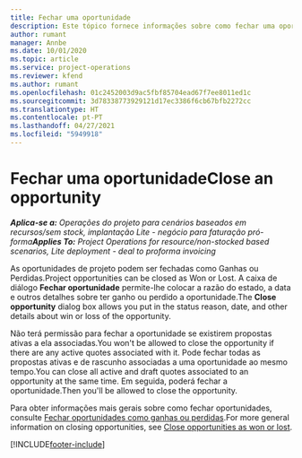 ```yaml
---
title: Fechar uma oportunidade
description: Este tópico fornece informações sobre como fechar uma oportunidade de projeto.
author: rumant
manager: Annbe
ms.date: 10/01/2020
ms.topic: article
ms.service: project-operations
ms.reviewer: kfend
ms.author: rumant
ms.openlocfilehash: 01c2452003d9ac5fbf85704ead67f7ee8011ed1c
ms.sourcegitcommit: 3d78338773929121d17ec3386f6cb67bfb2272cc
ms.translationtype: HT
ms.contentlocale: pt-PT
ms.lasthandoff: 04/27/2021
ms.locfileid: "5949918"
---
```

# <a name="close-an-opportunity"></a><span data-ttu-id="84512-103">Fechar uma oportunidade</span><span class="sxs-lookup"><span data-stu-id="84512-103">Close an opportunity</span></span>

<span data-ttu-id="84512-104">_**Aplica-se a:** Operações do projeto para cenários baseados em recursos/sem stock, implantação Lite - negócio para faturação pró-forma_</span><span class="sxs-lookup"><span data-stu-id="84512-104">_**Applies To:** Project Operations for resource/non-stocked based scenarios, Lite deployment - deal to proforma invoicing_</span></span>

<span data-ttu-id="84512-105">As oportunidades de projeto podem ser fechadas como Ganhas ou Perdidas.</span><span class="sxs-lookup"><span data-stu-id="84512-105">Project opportunities can be closed as Won or Lost.</span></span> <span data-ttu-id="84512-106">A caixa de diálogo **Fechar oportunidade** permite-lhe colocar a razão do estado, a data e outros detalhes sobre ter ganho ou perdido a oportunidade.</span><span class="sxs-lookup"><span data-stu-id="84512-106">The **Close opportunity** dialog box allows you put in the status reason, date, and other details about win or loss of the opportunity.</span></span>

<span data-ttu-id="84512-107">Não terá permissão para fechar a oportunidade se existirem propostas ativas a ela associadas.</span><span class="sxs-lookup"><span data-stu-id="84512-107">You won't be allowed to close the opportunity if there are any active quotes associated with it.</span></span> <span data-ttu-id="84512-108">Pode fechar todas as propostas ativas e de rascunho associadas a uma oportunidade ao mesmo tempo.</span><span class="sxs-lookup"><span data-stu-id="84512-108">You can close all active and draft quotes associated to an opportunity at the same time.</span></span> <span data-ttu-id="84512-109">Em seguida, poderá fechar a oportunidade.</span><span class="sxs-lookup"><span data-stu-id="84512-109">Then you'll be allowed to close the opportunity.</span></span>

<span data-ttu-id="84512-110">Para obter informações mais gerais sobre como fechar oportunidades, consulte [Fechar oportunidades como ganhas ou perdidas](/dynamics365/sales-enterprise/close-opportunity-won-lost-sales).</span><span class="sxs-lookup"><span data-stu-id="84512-110">For more general information on closing opportunities, see [Close opportunities as won or lost](/dynamics365/sales-enterprise/close-opportunity-won-lost-sales).</span></span>


[!INCLUDE[footer-include](../includes/footer-banner.md)]